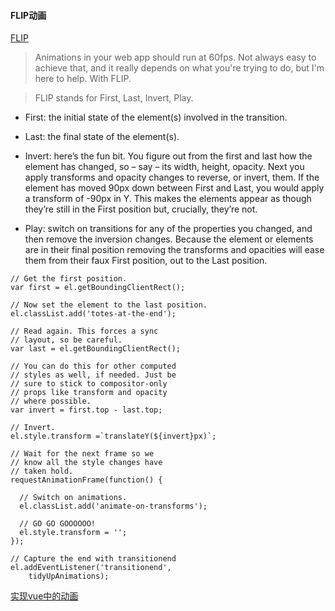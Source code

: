 #### FLIP动画

[FLIP](https://aerotwist.com/blog/flip-your-animations/)

> Animations in your web app should run at 60fps. Not always easy to achieve that, and it really depends on what you're trying to do, but I'm here to help. With FLIP.

>FLIP stands for First, Last, Invert, Play.

- First: the initial state of the element(s) involved in the transition.

- Last: the final state of the element(s).

- Invert: here’s the fun bit. You figure out from the first and last how the element has changed, so – say – its width, height, opacity. Next you apply transforms and opacity changes to reverse, or invert, them. If the element has moved 90px down between First and Last, you would apply a transform of -90px in Y. This makes the elements appear as though they’re still in the First position but, crucially, they’re not.

- Play: switch on transitions for any of the properties you changed, and then remove the inversion changes. Because the element or elements are in their final position removing the transforms and opacities will ease them from their faux First position, out to the Last position.

```
// Get the first position.
var first = el.getBoundingClientRect();

// Now set the element to the last position.
el.classList.add('totes-at-the-end');

// Read again. This forces a sync
// layout, so be careful.
var last = el.getBoundingClientRect();

// You can do this for other computed
// styles as well, if needed. Just be
// sure to stick to compositor-only
// props like transform and opacity
// where possible.
var invert = first.top - last.top;

// Invert.
el.style.transform =`translateY(${invert}px)`;

// Wait for the next frame so we
// know all the style changes have
// taken hold.
requestAnimationFrame(function() {

  // Switch on animations.
  el.classList.add('animate-on-transforms');

  // GO GO GOOOOOO!
  el.style.transform = '';
});

// Capture the end with transitionend
el.addEventListener('transitionend',
    tidyUpAnimations);
```

[实现vue中的动画](https://codepen.io/501981732/pen/vbNzXz?editors=1111)
